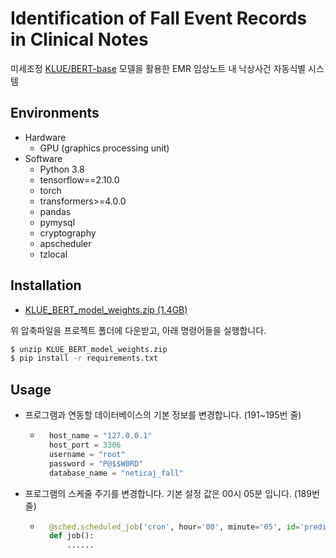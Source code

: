 # Identification of Fall Event Records in Clinical Notes

미세조정 [KLUE/BERT-base](https://huggingface.co/klue/bert-base) 모델을 활용한 EMR 임상노트 내 낙상사건 자동식별 시스템

## Environments

- Hardware
  - GPU (graphics processing unit)
- Software
  - Python 3.8
  - tensorflow==2.10.0
  - torch
  - transformers>=4.0.0
  - pandas
  - pymysql
  - cryptography
  - apscheduler
  - tzlocal

## Installation

- [KLUE_BERT_model_weights.zip (1.4GB)](https://drive.google.com/file/d/10XGR6fHmS_wVfQwAQ0CX87i_xABfb-Go/view?usp=sharing)

위 압축파일을 프로젝트 폴더에 다운받고, 아래 명령어들을 실행합니다.

```bash
$ unzip KLUE_BERT_model_weights.zip
$ pip install -r requirements.txt
```

## Usage

- 프로그램과 연동할 데이터베이스의 기본 정보를 변경합니다. (191~195번 줄)
  - ```py
      host_name = "127.0.0.1"
      host_port = 3306
      username = "root"
      password = "P@$$W0RD"
      database_name = "neticaj_fall"
    ```
- 프로그램의 스케줄 주기를 변경합니다. 기본 설정 값은 00시 05분 입니다. (189번 줄)
  - ```python
      @sched.scheduled_job('cron', hour='00', minute='05', id='predict_from_db')
      def job():
          ......
    ```
